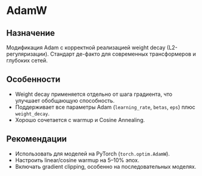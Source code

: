 # AdamW

## Назначение
Модификация Adam с корректной реализацией weight decay (L2-регуляризации). Стандарт де-факто для современных трансформеров и глубоких сетей.

## Особенности
- Weight decay применяется отдельно от шага градиента, что улучшает обобщающую способность.
- Поддерживает все параметры Adam (`learning_rate`, `betas`, `eps`) плюс `weight_decay`.
- Хорошо сочетается с warmup и Cosine Annealing.

## Рекомендации
- Использовать для моделей на PyTorch (`torch.optim.AdamW`).
- Настроить linear/cosine warmup на 5–10% эпох.
- Включать gradient clipping, особенно на последовательных моделях.

